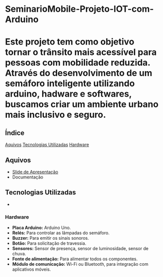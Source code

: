 # SeminarioMobile-Projeto-IOT-com-Arduino

# Este projeto tem como objetivo tornar o trânsito mais acessível para pessoas com mobilidade reduzida. Através do desenvolvimento de um semáforo inteligente utilizando arduino, hadware e softwares, buscamos criar um ambiente urbano mais inclusivo e seguro.

## Índice

[Aquivos](#arquivos)
[Tecnologias Utilizadas](#tecnologias-utilizadas)
[Hardware](#hardware)

## Aquivos
- [Slide de Apresentação](https://www.canva.com/design/DAGQml6kZRA/itK2R0OD-qjY3XkfpKP72Q/edit?utm_content=DAGQml6kZRA&utm_campaign=designshare&utm_medium=link2&utm_source=sharebutton)
- Documentação

## Tecnologias Utilizadas
-

### Hardware

* **Placa Arduino:** Arduino Uno.
* **Relés:** Para controlar as lâmpadas do semáforo.
* **Buzzer:** Para emitir os sinais sonoros.
* **Botão:** Para solicitação de travessia.
* **Sensores:** Sensor de presença, sensor de luminosidade, sensor de chuva.
* **Fonte de alimentação:** Para alimentar todos os componentes.
* **Módulo de comunicação:** Wi-Fi ou Bluetooth, para integração com aplicativos móveis.
